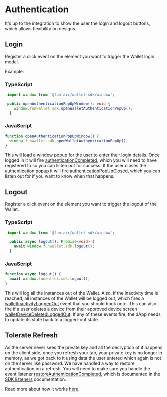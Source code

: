 # Authentication

It's up to the integration to show the user the login and logout buttons, which allows flexibility on designs.

## Login

Register a click event on the element you want to trigger the Wallet login modal.

Example:

### TypeScript

```ts
 import window from '@funfair/wallet-sdk/window';

 public openAuthenticationPopUpWindow(): void {
    window.funwallet.sdk.openWalletAuthenticationPopUp();
  }
```

### JavaScript

```ts
function openAuthenticationPopUpWindow() {
  window.funwallet.sdk.openWalletAuthenticationPopUp();
}
```

This will load a window popup for the user to enter their login details. Once logged in it will fire [authenticationCompleted](/guide/web-sdk/sdk-event-listeners.html#authenticationcompleted), which you will need to have registered to so you can listen out for success. If the user closes the authentication popup it will fire [authenticationPopUpClosed](/guide/web-sdk/sdk-event-listeners.html#authenticationpopupclosed), which you can listen out for if you want to know when that happens.

## Logout

Register a click event on the element you want to trigger the logout of the Wallet.

### TypeScript

```ts
 import window from '@funfair/wallet-sdk/window';

  public async logout(): Promise<void> {
    await window.funwallet.sdk.logout();
  }
```

### JavaScript

```ts
function async logout() {
  await window.funwallet.sdk.logout();
}
```

This will log all the instances out of the Wallet. Also, if the inactivity time is reached, all instances of the Wallet will be logged out, which fires a [walletInactivityLoggedOut](/guide/web-sdk/sdk-event-listeners.html#walletinactivityloggedout) event that you should hook onto. This can also fire if a user deletes a device from their approved device screen [walletDeviceDeletedLoggedOut](/guide/web-sdk/sdk-event-listeners.html#walletdevicedeletedloggedout). If any of these events fire, the dApp needs to update its state back to a logged-out state.

## Tolerate Refresh

As the server never sees the private key and all the decryption of it happens on the client side, once you refresh your tab, your private key is no longer in memory, as we got back to it using data the user entered which again is not on the server like password. We have handled a way to restore authentication on a refresh. You will need to make sure you handle the event listener [restoreAuthenticationCompleted](/guide/web-sdk/sdk-event-listeners.html#restoreauthenticationcompleted), which is documented in the [SDK listeners](./sdk-event-listeners.md) documentation.

Read more about how it works [here](http://localhost:8080/fun-wallet-docs/guide/how-does-it-work/re-authentication.html#double-encrypted-localstorage-setup).
